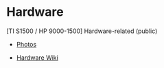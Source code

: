 # Hardware

[TI S1500 / HP 9000-1500] Hardware-related (public)

* [Photos](/Photos)

* [Hardware Wiki](https://github.com/TI-S1500/Hardware/wiki)
